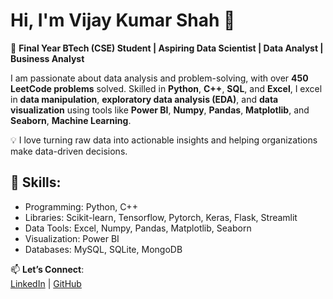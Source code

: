 # Hi, I'm Vijay Kumar Shah 👋

🚀 **Final Year BTech (CSE) Student | Aspiring Data Scientist | Data Analyst | Business Analyst**

I am passionate about data analysis and problem-solving, with over **450 LeetCode problems** solved. Skilled in **Python**, **C++**, **SQL**, and **Excel**, I excel in **data manipulation**, **exploratory data analysis (EDA)**, and **data visualization** using tools like **Power BI**, **Numpy**, **Pandas**, **Matplotlib**, and **Seaborn**, **Machine Learning**.

💡 I love turning raw data into actionable insights and helping organizations make data-driven decisions.

## 💼 Skills:
- Programming: Python, C++
- Libraries: Scikit-learn, Tensorflow, Pytorch, Keras, Flask, Streamlit
- Data Tools: Excel, Numpy, Pandas, Matplotlib, Seaborn
- Visualization: Power BI
- Databases: MySQL, SQLite, MongoDB

📫 **Let’s Connect**:  
[LinkedIn](https://www.linkedin.com/in/vijay626404) | [GitHub](https://github.com/VIJAY626404)
